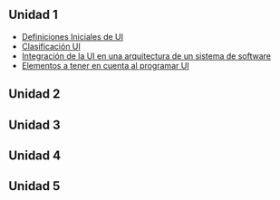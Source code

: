 Unidad 1
--------

-   [Definiciones Iniciales de UI](definiciones-iniciales-de-ui.md)
-   [Clasificación UI](clasificacion-ui.md)
-   [Integración de la UI en una arquitectura de un sistema de software](integracion-de-la-ui-en-una-arquitectura-de-un-sistema-de-software.md)
-   [Elementos a tener en cuenta al programar UI](elementos-a-tener-en-cuenta-al-programar-ui.md)

Unidad 2
--------

Unidad 3
--------

Unidad 4
--------

Unidad 5
--------
